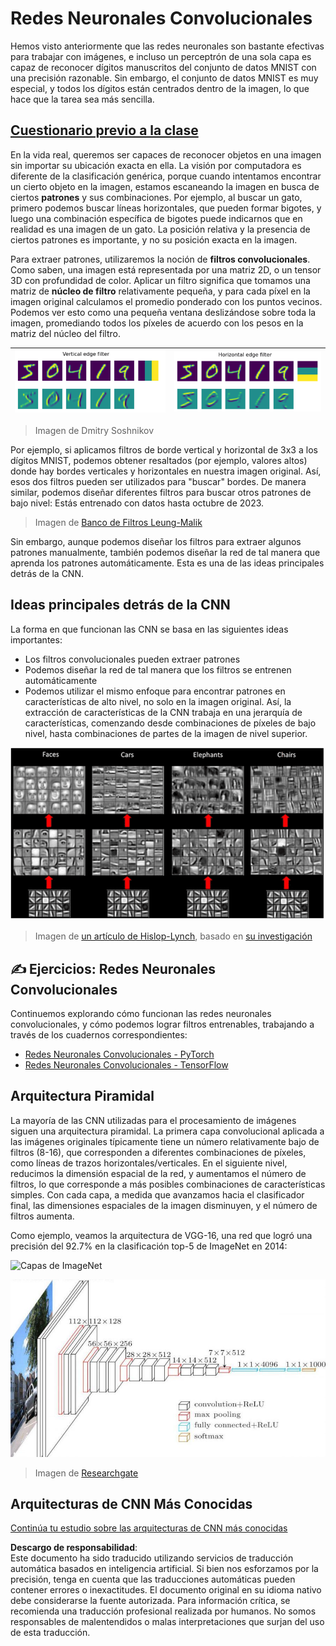 # Redes Neuronales Convolucionales

Hemos visto anteriormente que las redes neuronales son bastante efectivas para trabajar con imágenes, e incluso un perceptrón de una sola capa es capaz de reconocer dígitos manuscritos del conjunto de datos MNIST con una precisión razonable. Sin embargo, el conjunto de datos MNIST es muy especial, y todos los dígitos están centrados dentro de la imagen, lo que hace que la tarea sea más sencilla.

## [Cuestionario previo a la clase](https://red-field-0a6ddfd03.1.azurestaticapps.net/quiz/107)

En la vida real, queremos ser capaces de reconocer objetos en una imagen sin importar su ubicación exacta en ella. La visión por computadora es diferente de la clasificación genérica, porque cuando intentamos encontrar un cierto objeto en la imagen, estamos escaneando la imagen en busca de ciertos **patrones** y sus combinaciones. Por ejemplo, al buscar un gato, primero podemos buscar líneas horizontales, que pueden formar bigotes, y luego una combinación específica de bigotes puede indicarnos que en realidad es una imagen de un gato. La posición relativa y la presencia de ciertos patrones es importante, y no su posición exacta en la imagen.

Para extraer patrones, utilizaremos la noción de **filtros convolucionales**. Como saben, una imagen está representada por una matriz 2D, o un tensor 3D con profundidad de color. Aplicar un filtro significa que tomamos una matriz de **núcleo de filtro** relativamente pequeña, y para cada píxel en la imagen original calculamos el promedio ponderado con los puntos vecinos. Podemos ver esto como una pequeña ventana deslizándose sobre toda la imagen, promediando todos los píxeles de acuerdo con los pesos en la matriz del núcleo del filtro.

![Filtro de Borde Vertical](../../../../../translated_images/filter-vert.b7148390ca0bc356ddc7e55555d2481819c1e86ddde9dce4db5e71a69d6f887f.es.png) | ![Filtro de Borde Horizontal](../../../../../translated_images/filter-horiz.59b80ed4feb946efbe201a7fe3ca95abb3364e266e6fd90820cb893b4d3a6dda.es.png)
----|----

> Imagen de Dmitry Soshnikov

Por ejemplo, si aplicamos filtros de borde vertical y horizontal de 3x3 a los dígitos MNIST, podemos obtener resaltados (por ejemplo, valores altos) donde hay bordes verticales y horizontales en nuestra imagen original. Así, esos dos filtros pueden ser utilizados para "buscar" bordes. De manera similar, podemos diseñar diferentes filtros para buscar otros patrones de bajo nivel:
Estás entrenado con datos hasta octubre de 2023.

> Imagen de [Banco de Filtros Leung-Malik](https://www.robots.ox.ac.uk/~vgg/research/texclass/filters.html)

Sin embargo, aunque podemos diseñar los filtros para extraer algunos patrones manualmente, también podemos diseñar la red de tal manera que aprenda los patrones automáticamente. Esta es una de las ideas principales detrás de la CNN.

## Ideas principales detrás de la CNN

La forma en que funcionan las CNN se basa en las siguientes ideas importantes:

* Los filtros convolucionales pueden extraer patrones
* Podemos diseñar la red de tal manera que los filtros se entrenen automáticamente
* Podemos utilizar el mismo enfoque para encontrar patrones en características de alto nivel, no solo en la imagen original. Así, la extracción de características de la CNN trabaja en una jerarquía de características, comenzando desde combinaciones de píxeles de bajo nivel, hasta combinaciones de partes de la imagen de nivel superior.

![Extracción de Características Jerárquicas](../../../../../translated_images/FeatureExtractionCNN.d9b456cbdae7cb643fde3032b81b2940e3cf8be842e29afac3f482725ba7f95c.es.png)

> Imagen de [un artículo de Hislop-Lynch](https://www.semanticscholar.org/paper/Computer-vision-based-pedestrian-trajectory-Hislop-Lynch/26e6f74853fc9bbb7487b06dc2cf095d36c9021d), basado en [su investigación](https://dl.acm.org/doi/abs/10.1145/1553374.1553453)

## ✍️ Ejercicios: Redes Neuronales Convolucionales

Continuemos explorando cómo funcionan las redes neuronales convolucionales, y cómo podemos lograr filtros entrenables, trabajando a través de los cuadernos correspondientes:

* [Redes Neuronales Convolucionales - PyTorch](../../../../../lessons/4-ComputerVision/07-ConvNets/ConvNetsPyTorch.ipynb)
* [Redes Neuronales Convolucionales - TensorFlow](../../../../../lessons/4-ComputerVision/07-ConvNets/ConvNetsTF.ipynb)

## Arquitectura Piramidal

La mayoría de las CNN utilizadas para el procesamiento de imágenes siguen una arquitectura piramidal. La primera capa convolucional aplicada a las imágenes originales típicamente tiene un número relativamente bajo de filtros (8-16), que corresponden a diferentes combinaciones de píxeles, como líneas de trazos horizontales/verticales. En el siguiente nivel, reducimos la dimensión espacial de la red, y aumentamos el número de filtros, lo que corresponde a más posibles combinaciones de características simples. Con cada capa, a medida que avanzamos hacia el clasificador final, las dimensiones espaciales de la imagen disminuyen, y el número de filtros aumenta.

Como ejemplo, veamos la arquitectura de VGG-16, una red que logró una precisión del 92.7% en la clasificación top-5 de ImageNet en 2014:

![Capas de ImageNet](../../../../../translated_images/vgg-16-arch1.d901a5583b3a51baeaab3e768567d921e5d54befa46e1e642616c5458c934028.es.jpg)

![Pirámide de ImageNet](../../../../../translated_images/vgg-16-arch.64ff2137f50dd49fdaa786e3f3a975b3f22615efd13efb19c5d22f12e01451a1.es.jpg)

> Imagen de [Researchgate](https://www.researchgate.net/figure/Vgg16-model-structure-To-get-the-VGG-NIN-model-we-replace-the-2-nd-4-th-6-th-7-th_fig2_335194493)

## Arquitecturas de CNN Más Conocidas

[Continúa tu estudio sobre las arquitecturas de CNN más conocidas](CNN_Architectures.md)

**Descargo de responsabilidad**:  
Este documento ha sido traducido utilizando servicios de traducción automática basados en inteligencia artificial. Si bien nos esforzamos por la precisión, tenga en cuenta que las traducciones automáticas pueden contener errores o inexactitudes. El documento original en su idioma nativo debe considerarse la fuente autorizada. Para información crítica, se recomienda una traducción profesional realizada por humanos. No somos responsables de malentendidos o malas interpretaciones que surjan del uso de esta traducción.
